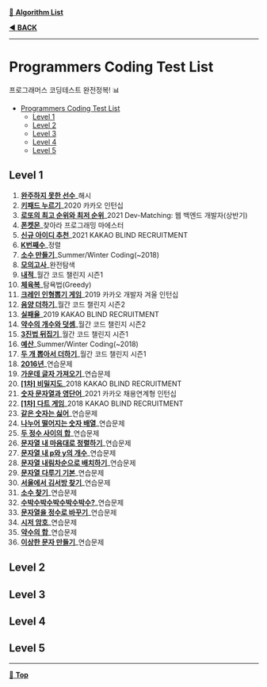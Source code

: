 [:file_folder: **Algorithm List**](https://github.com/dlalstj0213/Study.Algorithm_Java)

[:arrow_backward: **BACK**](../)

---

# Programmers Coding Test List

프로그래머스 코딩테스트 완전정복! 📊
- [Programmers Coding Test List](#programmers-coding-test-list)
  - [Level 1](#level-1)
  - [Level 2](#level-2)
  - [Level 3](#level-3)
  - [Level 4](#level-4)
  - [Level 5](#level-5)

## Level 1

1. [**완주하지 못한 선수**](./level1/solution01)_해시
2. [**키패드 누르기**](./level1/solution02)_2020 카카오 인턴십
3. [**로또의 최고 순위와 최저 순위**](./level1/solution03)_2021 Dev-Matching: 웹 백엔드 개발자(상반기)
4. [**폰켓몬**](./level1/solution04)_찾아라 프로그래밍 마에스터
5. [**신규 아이디 추천**](./level1/solution05)_2021 KAKAO BLIND RECRUITMENT
6. [**K번째수**](./level1/solution06)_정렬
7. [**소수 만들기**](./level1/solution07)_Summer/Winter Coding(~2018)
8. [**모의고사**](./level1/solution08)_완전탐색
9. [**내적**](./level1/solution09)_월간 코드 챌린지 시즌1
10. [**체육복**](./level1/solution10)_탐욕법(Greedy)
11. [**크레인 인형뽑기 게임**](./level1/solution11)_2019 카카오 개발자 겨울 인턴십
12. [**음양 더하기**](./level1/solution12)_월간 코드 챌린지 시즌2
13. [**실패율**](./level1/solution13)_2019 KAKAO BLIND RECRUITMENT
14. [**약수의 개수와 덧셈**](./level1/solution14)_월간 코드 챌린지 시즌2
15. [**3진법 뒤집기**](./level1/solution15)_월간 코드 챌린지 시즌1
16. [**예산**](./level1/solution16)_Summer/Winter Coding(~2018)
17. [**두 개 뽑아서 더하기**](./level1/solution17)_월간 코드 챌린지 시즌1
18. [**2016년**](./level1/solution18)_연습문제
19. [**가운데 글자 가져오기**](./level1/solution19)_연습문제
20. [**[1차] 비밀지도**](./level1/solution20)_2018 KAKAO BLIND RECRUITMENT
21. [**숫자 문자열과 영단어**](./level1/solution21)_2021 카카오 채용연계형 인턴십
22. [**[1차] 다트 게임**](./level1/solution22)_2018 KAKAO BLIND RECRUITMENT
23. [**같은 숫자는 싫어**](./level1/solution23)_연습문제
24. [**나누어 떨어지는 숫자 배열**](./level1/solution24)_연습문제
25. [**두 정수 사이의 합**](./level1/solution25)_연습문제
26. [**문자열 내 마음대로 정렬하기**](./level1/solution26)_연습문제
27. [**문자열 내 p와 y의 개수**](./level1/solution27)_연습문제
28. [**문자열 내림차순으로 배치하기**](./level1/solution28)_연습문제
29. [**문자열 다루기 기본**](./level1/solution29)_연습문제
30. [**서울에서 김서방 찾기**](./level1/solution30)_연습문제
31. [**소수 찾기**](./level1/solution31)_연습문제
32. [**수박수박수박수박수박수?**](./level1/solution32)_연습문제
33. [**문자열을 정수로 바꾸기**](./level1/solution33)_연습문제
34. [**시저 암호**](./level1/solution34)_연습문제
35. [**약수의 합**](./level1/solution35)_연습문제
36. [**이상한 문자 만들기**](./level1/solution36)_연습문제

## Level 2

## Level 3

## Level 4

## Level 5

---

[:arrow_up_small: **Top**](#)